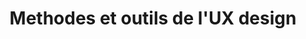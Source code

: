 ---
title: Methodes et outils de l'UX design
type: Site web
preview: /images/preview-min/preview-uxdesign.jpg
description: Avec une équipe de 6 personnes, nous avons été chargés de créer un site sur le thème des outils et des méthodes de l'UX design. L'Objectif de ce site était tout d'abord de nous initier à l'expérience utilisateur ainsi qu'à la conception d'interface utilisateur. Il a été aussi de créer un site respectant les règles d'accessibilité. Pendant une durée de deux semaines, nous avons pu utiliser de nombreuse méthodes et outils pour effectuer la recherche utilisateur et aboutir à un site qui réponde aux besoins de nos cibles.
images-desktop: [
    '/images/uxdesign/uxdesign-1.png',
    '/images/uxdesign/uxdesign-2.png',
    '/images/uxdesign/uxdesign-3.png'
]
images-mobile: [
    '/images/uxdesign/uxdesign-1.png',
    '/images/uxdesign/uxdesign-2.png',
    '/images/uxdesign/uxdesign-3.png'
]
period: 2019
site: "https://uxdesign.netlify.app/"
github: https://github.com/romaric-g/OutilsMethodsUXDesign
tags: ["web","UI","UX"]
categorie: "DEVELOPPEMENT"
ref: "ux-design"
lang: fr
---